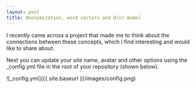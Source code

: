 ```yaml
---
layout: post
title: Anonymization, word vectors and O(n) model
---
```

I recently came across a project that made me to think about the connections between these concepts, which I find interesting and would like to share about.

Next you can update your site name, avatar and other options using the _config.yml file in the root of your repository (shown below).

![_config.yml]({{ site.baseurl }}/images/config.png)

